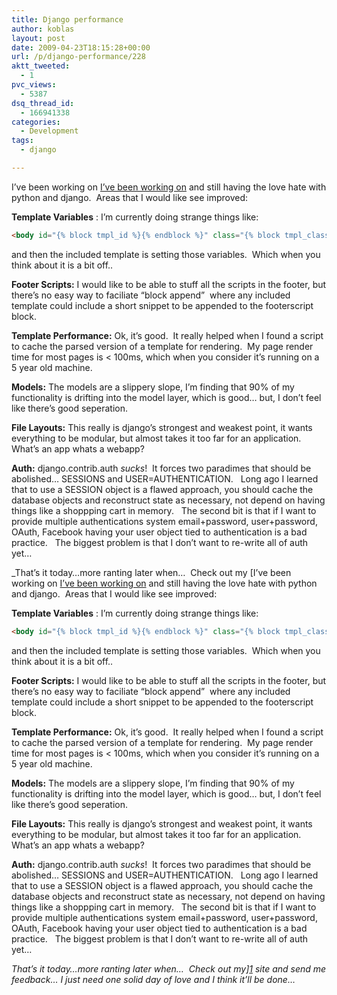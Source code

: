 ```yaml
---
title: Django performance
author: koblas
layout: post
date: 2009-04-23T18:15:28+00:00
url: /p/django-performance/228
aktt_tweeted:
  - 1
pvc_views:
  - 5387
dsq_thread_id:
  - 166941338
categories:
  - Development
tags:
  - django

---
```

I&#8217;ve been working on [I&#8217;ve been working on][1] and still having the love hate with python and django.  Areas that I would like see improved:

**Template Variables** : I&#8217;m currently doing strange things like:

```html
<body id="{% block tmpl_id %}{% endblock %}" class="{% block tmpl_class %}{% endblock %}">
```

and then the included template is setting those variables.  Which when you think about it is a bit off..

**Footer Scripts:** I would like to be able to stuff all the scripts in the footer, but there&#8217;s no easy way to faciliate &#8220;block append&#8221;  where any included template could include a short snippet to be appended to the footerscript block.

**Template Performance:** Ok, it&#8217;s good.  It really helped when I found a script to cache the parsed version of a template for rendering.  My page render time for most pages is < 100ms, which when you consider it&#8217;s running on a 5 year old machine.

**Models:** The models are a slippery slope, I&#8217;m finding that 90% of my functionality is drifting into the model layer, which is good&#8230; but, I don&#8217;t feel like there&#8217;s good seperation.

**File Layouts:** This really is django&#8217;s strongest and weakest point, it wants everything to be modular, but almost takes it too far for an application.  What&#8217;s an app whats a webapp?

**Auth:** django.contrib.auth _sucks_!  It forces two paradimes that should be abolished&#8230; SESSIONS and USER=AUTHENTICATION.   Long ago I learned that to use a SESSION object is a flawed approach, you should cache the database objects and reconstruct state as necessary, not depend on having things like a shoppping cart in memory.   The second bit is that if I want to provide multiple authentications system email+password, user+password, OAuth, Facebook having your user object tied to authentication is a bad practice.   The biggest problem is that I don&#8217;t want to re-write all of auth yet&#8230;

_That&#8217;s it today&#8230;more ranting later when&#8230;  Check out my [I&#8217;ve been working on [I&#8217;ve been working on][1] and still having the love hate with python and django.  Areas that I would like see improved:

**Template Variables** : I&#8217;m currently doing strange things like:

```html
<body id="{% block tmpl_id %}{% endblock %}" class="{% block tmpl_class %}{% endblock %}">
```

and then the included template is setting those variables.  Which when you think about it is a bit off..

**Footer Scripts:** I would like to be able to stuff all the scripts in the footer, but there&#8217;s no easy way to faciliate &#8220;block append&#8221;  where any included template could include a short snippet to be appended to the footerscript block.

**Template Performance:** Ok, it&#8217;s good.  It really helped when I found a script to cache the parsed version of a template for rendering.  My page render time for most pages is < 100ms, which when you consider it&#8217;s running on a 5 year old machine.

**Models:** The models are a slippery slope, I&#8217;m finding that 90% of my functionality is drifting into the model layer, which is good&#8230; but, I don&#8217;t feel like there&#8217;s good seperation.

**File Layouts:** This really is django&#8217;s strongest and weakest point, it wants everything to be modular, but almost takes it too far for an application.  What&#8217;s an app whats a webapp?

**Auth:** django.contrib.auth _sucks_!  It forces two paradimes that should be abolished&#8230; SESSIONS and USER=AUTHENTICATION.   Long ago I learned that to use a SESSION object is a flawed approach, you should cache the database objects and reconstruct state as necessary, not depend on having things like a shoppping cart in memory.   The second bit is that if I want to provide multiple authentications system email+password, user+password, OAuth, Facebook having your user object tied to authentication is a bad practice.   The biggest problem is that I don&#8217;t want to re-write all of auth yet&#8230;

_That&#8217;s it today&#8230;more ranting later when&#8230;  Check out my][1] site and send me feedback&#8230; I just need one solid day of love and I think it&#8217;ll be done&#8230;_

 [1]: http://zapquiz.com/

